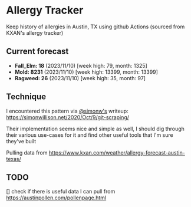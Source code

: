 # Allergy Tracker

Keep history of allergies in Austin, TX using github Actions (sourced from KXAN's allergy tracker)

## Current forecast
<!-- INJECT FORECAST -->
- **Fall_Elm: 18** (2023/11/10)  [week high: 79, month: 1325]
- **Mold: 8231** (2023/11/10)  [week high: 13399, month: 13399]
- **Ragweed: 26** (2023/11/10)  [week high: 35, month: 97]
<!-- END INJECT FORECAST -->

## Technique

I encountered this pattern via [@simonw's](https://github.com/simonw) writeup: https://simonwillison.net/2020/Oct/9/git-scraping/

Their implementation seems nice and simple as well, I should dig through their various use-cases for it and find other useful tools that I'm sure they've built

Pulling data from https://www.kxan.com/weather/allergy-forecast-austin-texas/

## TODO

[] check if there is useful data I can pull from https://austinpollen.com/pollenpage.html
